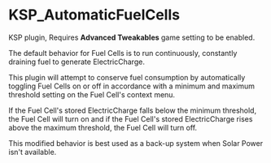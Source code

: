 # KSP_AutomaticFuelCells
KSP plugin, Requires **Advanced Tweakables** game setting to be enabled.

The default behavior for Fuel Cells is to run continuously, constantly draining fuel to generate ElectricCharge.

This plugin will attempt to conserve fuel consumption by automatically toggling Fuel Cells on or off 
in accordance with a minimum and maximum threshold setting on the Fuel Cell's context menu.

If the Fuel Cell's stored ElectricCharge falls below the minimum threshold, the Fuel Cell will turn on
and if the Fuel Cell's stored ElectricCharge rises above the maximum threshold, the Fuel Cell will turn off.

This modified behavior is best used as a back-up system when Solar Power isn't available.
